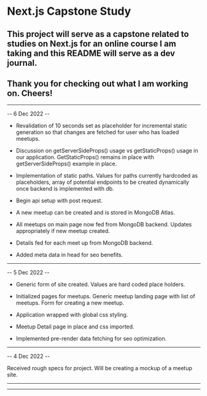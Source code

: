 # Next.js Capstone Study

## This project will serve as a capstone related to studies on Next.js for an online course I am taking and this README will serve as a dev journal.

## Thank you for checking out what I am working on. Cheers!

---

-- 6 Dec 2022 --

- Revalidation of 10 seconds set as placeholder for incremental static generation so that changes are fetched for user who has loaded meetups.

- Discussion on getServerSideProps() usage vs getStaticProps() usage in our application. GetStaticProps() remains in place with getServerSideProps() example in place.

- Implementation of static paths. Values for paths currently hardcoded as placeholders, array of potential endpoints to be created dynamically once backend is implemented with db.

- Begin api setup with post request.

- A new meetup can be created and is stored in MongoDB Atlas.

- All meetups on main page now fed from MongoDB backend. Updates appropriately if new meetup created.

- Details fed for each meet up from MongoDB backend.

- Added meta data in head for seo benefits.

---

-- 5 Dec 2022 --

- Generic form of site created. Values are hard coded place holders.

- Initialized pages for meetups. Generic meetup landing page with list of meetups. Form for creating a new meetup.
- Application wrapped with global css styling.
- Meetup Detail page in place and css imported.
- Implemented pre-render data fetching for seo optimization.

---

-- 4 Dec 2022 --

Received rough specs for project. Will be creating a mockup of a meetup site.

---

---
